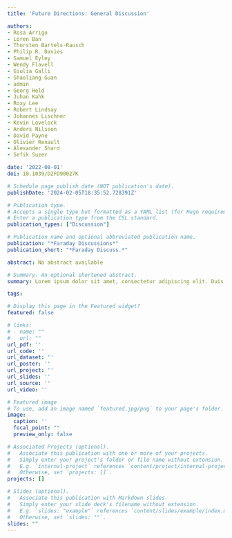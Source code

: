 ```yaml
---
title: 'Future Directions: General Discussion'

authors:
- Rosa Arrigo
- Loren Ban
- Thorsten Bartels-Rausch
- Philip R. Davies
- Samuel Eyley
- Wendy Flavell
- Giulia Galli
- Shaoliang Guan
- admin
- Georg Held
- Juhan Kahk
- Roxy Lee
- Robert Lindsay
- Johannes Lischner
- Kevin Lovelock
- Anders Nilsson
- David Payne
- Olivier Renault
- Alexander Shard
- Sefik Suzer

date: '2022-08-01'
doi: 10.1039/D2FD90027K

# Schedule page publish date (NOT publication's date).
publishDate: '2024-02-05T18:35:52.728391Z'

# Publication type.
# Accepts a single type but formatted as a YAML list (for Hugo requirements).
# Enter a publication type from the CSL standard.
publication_types: ["Discussion"]

# Publication name and optional abbreviated publication name.
publication: "*Faraday Discussions*"
publication_short: "*Faraday Discuss.*"

abstract: No abstract available

# Summary. An optional shortened abstract.
summary: Lorem ipsum dolor sit amet, consectetur adipiscing elit. Duis posuere tellus ac convallis placerat. Proin tincidunt magna sed ex sollicitudin condimentum.

tags:

# Display this page in the Featured widget?
featured: false

# links:
# - name: ""
#   url: ""
url_pdf: ''
url_code: ''
url_dataset: ''
url_poster: ''
url_project: ''
url_slides: ''
url_source: ''
url_video: ''

# Featured image
# To use, add an image named `featured.jpg/png` to your page's folder. 
image:
  caption: ''
  focal_point: ""
  preview_only: false

# Associated Projects (optional).
#   Associate this publication with one or more of your projects.
#   Simply enter your project's folder or file name without extension.
#   E.g. `internal-project` references `content/project/internal-project/index.md`.
#   Otherwise, set `projects: []`.
projects: []

# Slides (optional).
#   Associate this publication with Markdown slides.
#   Simply enter your slide deck's filename without extension.
#   E.g. `slides: "example"` references `content/slides/example/index.md`.
#   Otherwise, set `slides: ""`.
slides: ""
---
```

